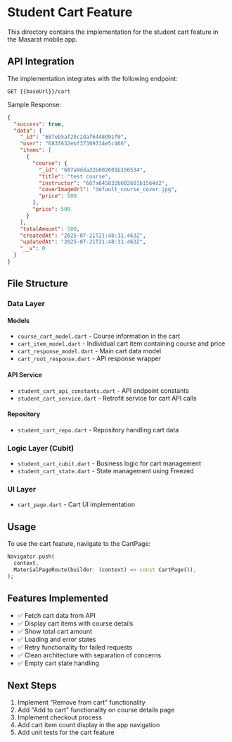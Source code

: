 # Student Cart Feature

This directory contains the implementation for the student cart feature in the Masarat mobile app.

## API Integration

The implementation integrates with the following endpoint:

```
GET {{baseUrl}}/cart
```

Sample Response:

```json
{
  "success": true,
  "data": {
    "_id": "687eb5af2bc2daf6448d91f0",
    "user": "683f632ebf37309314e5c466",
    "items": [
      {
        "course": {
          "_id": "687a9dda32b602601b156534",
          "title": "test course",
          "instructor": "687a645832b602601b1564d2",
          "coverImageUrl": "default_course_cover.jpg",
          "price": 500
        },
        "price": 500
      }
    ],
    "totalAmount": 500,
    "createdAt": "2025-07-21T21:48:31.463Z",
    "updatedAt": "2025-07-21T21:48:31.463Z",
    "__v": 0
  }
}
```

## File Structure

### Data Layer

#### Models
- `course_cart_model.dart` - Course information in the cart
- `cart_item_model.dart` - Individual cart item containing course and price
- `cart_response_model.dart` - Main cart data model
- `cart_root_response.dart` - API response wrapper

#### API Service
- `student_cart_api_constants.dart` - API endpoint constants
- `student_cart_service.dart` - Retrofit service for cart API calls

#### Repository
- `student_cart_repo.dart` - Repository handling cart data

### Logic Layer (Cubit)
- `student_cart_cubit.dart` - Business logic for cart management
- `student_cart_state.dart` - State management using Freezed

### UI Layer
- `cart_page.dart` - Cart UI implementation

## Usage

To use the cart feature, navigate to the CartPage:

```dart
Navigator.push(
  context,
  MaterialPageRoute(builder: (context) => const CartPage()),
);
```

## Features Implemented

- ✅ Fetch cart data from API
- ✅ Display cart items with course details
- ✅ Show total cart amount
- ✅ Loading and error states
- ✅ Retry functionality for failed requests
- ✅ Clean architecture with separation of concerns
- ✅ Empty cart state handling

## Next Steps

1. Implement "Remove from cart" functionality
2. Add "Add to cart" functionality on course details page
3. Implement checkout process
4. Add cart item count display in the app navigation
5. Add unit tests for the cart feature
